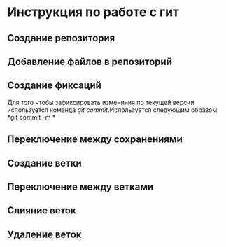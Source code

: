 # Инструкция по работе с гит

## Создание репозитория

## Добавление файлов в репозиторий

## Создание фиксаций
Для того чтобы зафиксировать измениния по текущей версии используется команда *git commit*.Используется следующим образом: *git commit -m *
## Переключение между сохранениями 

## Создание ветки

## Переключение между ветками

## Слияние веток

## Удаление веток